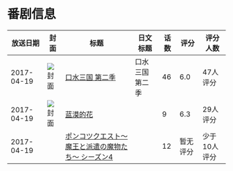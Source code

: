 # 番剧信息

|放送日期|封面|标题|日文标题|话数|评分|评分人数|
|---|---|---|---|---|---|---|
|2017-04-19|![封面](https://lain.bgm.tv/pic/cover/c/ab/5a/212364_Kk5p7.jpg)|[口水三国 第二季](https://bangumi.tv/subject/212364)|口水三国 第二季|46|6.0|47人评分|
|2017-04-19|![封面](https://lain.bgm.tv/pic/cover/c/5c/0f/217130_fSMDV.jpg)|[蓝漠的花](https://bangumi.tv/subject/217130)||9|6.3|29人评分|
|2017-04-19||[ポンコツクエスト〜魔王と派遣の魔物たち〜 シーズン4](https://bangumi.tv/subject/241476)||12|暂无评分|少于10人评分|
